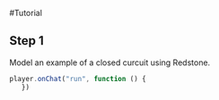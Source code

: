 #Tutorial

## Step 1
Model an example of a closed curcuit using Redstone. 

```javascript
player.onChat("run", function () {
   })
```
